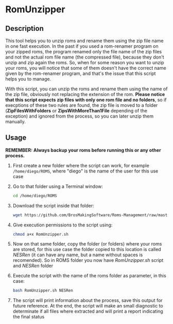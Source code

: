 # RomUnzipper

## Description
This tool helps you to unzip roms and rename them using the zip file name in one fast execution. In the past if you used a rom-renamer program on your zipped roms, the program renamed only the file name of the zip files and not the actual rom file name (the compressed file), because they don't unzip and zip again the roms. So, when for some reason you want to unzip your roms, you will notice that some of them doesn't have the correct name given by the rom-renamer program, and that's the issue that this script helps you to manage.


With this script, you can unzip the roms and rename them using the name of the zip file, obviously not replacing the extension of the rom. __Please notice that this script expects zip files with only one rom file and no folders__, so if execptions of these two rules are found, the zip file is moved to a folder (**ZipFilesWithFolders** or **ZipsWithMoreThan1File** depending of the exception) and ignored from the process, so you can later unzip them manually.

## Usage
**REMEMBER: Always backup your roms before running this or any other process.**


1. First create a new folder where the script can work, for example `/home/diego/ROMS`, where "diego" is the name of the user for this use case


2. Go to that folder using a Terminal window:

   ```bash
   cd /home/diego/ROMS
   ```

3. Download the script inside that folder:

   ```bash
   wget https://github.com/BrosMakingSoftware/Roms-Management/raw/master/RomUnzipper/RomUnzipper.sh
   ```

4. Give execution permissions to the script using:

   ```bash
   chmod a+x RomUnzipper.sh
   ```

5. Now on that same folder, copy the folder (or folders) where your roms are stored, for this use case the folder copied to this location is called *NESRen* (it can have any name, but a name without spaces is recomended). So in ROMS folder you now have _RomUnzipper.sh_ script and _NESRen_ folder


6. Execute the script with the name of the roms folder as parameter, in this case:

   ```bash
   bash RomUnzipper.sh NESRen
   ```


7. The script will print information about the process, save this output for future reference. At the end, the script will make an small diagnostic to determinate if all files where extracted and will print a report indicating the final status
